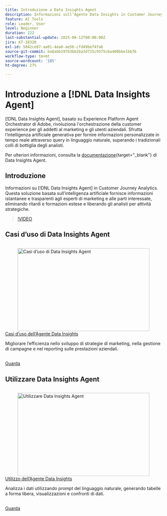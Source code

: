 ```yaml
---
title: Introduzione a Data Insights Agent
description: Informazioni sull’Agente Data Insights in Customer Journey Analytics. Questa soluzione basata sull’intelligenza artificiale elimina gli ostacoli aziendali fornendo informazioni approfondite istantanee e trasparenti ai marketer.
feature: AI Tools
role: Leader, User
level: Beginner
duration: 222
last-substantial-update: 2025-06-12T00:00:00Z
jira: KT-18320
exl-id: 5842ce87-aa01-4ea6-ae56-cfd49bef4fa6
source-git-commit: ba8abb197b3bb2ba3d725c9575cba400bbe1bb76
workflow-type: tm+mt
source-wordcount: '185'
ht-degree: 27%

---
```


# Introduzione a [!DNL Data Insights Agent]

[!DNL Data Insights Agent], basato su Experience Platform Agent Orchestrator di Adobe, rivoluziona l&#39;orchestrazione della customer experience per gli addetti al marketing e gli utenti aziendali. Sfrutta l’intelligenza artificiale generativa per fornire informazioni personalizzate in tempo reale attraverso query in linguaggio naturale, superando i tradizionali colli di bottiglia degli analisti.

Per ulteriori informazioni, consulta la [documentazione](https://experienceleague.adobe.com/it/docs/analytics-platform/using/cja-overview/cja-b2c-overview/data-analysis-ai){target="_blank"} di Data Insights Agent.

## Introduzione

Informazioni su [!DNL Data Insights Agent] in Customer Journey Analytics. Questa soluzione basata sull’intelligenza artificiale fornisce informazioni istantanee e trasparenti agli esperti di marketing e alle parti interessate, eliminando ritardi e formazioni estese e liberando gli analisti per attività strategiche.

>[!VIDEO](https://video.tv.adobe.com/v/3463905/?learn=on&enablevpops&captions=ita)


## Casi d’uso di Data Insights Agent

<!-- CARDS
{cta=Watch}
* data-insights-agent-use-cases.md
-->
<!-- START CARDS HTML - DO NOT MODIFY BY HAND -->
<div class="columns">
    <div class="column is-half-tablet is-half-desktop is-one-third-widescreen" aria-label="Data Insights Agent use cases">
        <div class="card" style="height: 100%; display: flex; flex-direction: column; height: 100%;">
            <div class="card-image">
                <figure class="image x-is-16by9">
                    <a href="data-insights-agent-use-cases.md" title="Casi d’uso di Data Insights Agent" target="_blank" rel="referrer">
                        <img class="is-bordered-r-small" src="https://video.tv.adobe.com/v/3463916/?format=jpeg&nocache=1742338375674&captions=ita" alt="Casi d’uso di Data Insights Agent"
                             style="width: 100%; aspect-ratio: 16 / 9; object-fit: cover; overflow: hidden; display: block; margin: auto;">
                    </a>
                </figure>
            </div>
            <div class="card-content is-padded-small" style="display: flex; flex-direction: column; flex-grow: 1; justify-content: space-between;">
                <div class="top-card-content">
                    <p class="headline is-size-6 has-text-weight-bold">
                        <a href="data-insights-agent-use-cases.md" target="_blank" rel="referrer" title="Casi d’uso di Data Insights Agent">Casi d’uso dell’Agente Data Insights</a>
                    </p>
                    <p class="is-size-6">Migliorare l’efficienza nello sviluppo di strategie di marketing, nella gestione di campagne e nel reporting sulle prestazioni aziendali.</p>
                </div>
                <a href="data-insights-agent-use-cases.md" target="_blank" rel="referrer" class="spectrum-Button spectrum-Button--outline spectrum-Button--primary spectrum-Button--sizeM" style="align-self: flex-start; margin-top: 1rem;">
                    <span class="spectrum-Button-label has-no-wrap has-text-weight-bold">Guarda</span>
                </a>
            </div>
        </div>
    </div>
</div>
<!-- END CARDS HTML - DO NOT MODIFY BY HAND -->

## Utilizzare Data Insights Agent

<!-- CARDS
{cta=Watch}
* use-the-data-insights-agent.md
-->
<!-- START CARDS HTML - DO NOT MODIFY BY HAND -->
<div class="columns">
    <div class="column is-half-tablet is-half-desktop is-one-third-widescreen" aria-label="Use the Data Insights Agent">
        <div class="card" style="height: 100%; display: flex; flex-direction: column; height: 100%;">
            <div class="card-image">
                <figure class="image x-is-16by9">
                    <a href="use-the-data-insights-agent.md" title="Utilizzare Data Insights Agent" target="_blank" rel="referrer">
                        <img class="is-bordered-r-small" src="https://video.tv.adobe.com/v/3463927/?format=jpeg&nocache=1742338375674&captions=ita" alt="Utilizzare Data Insights Agent"
                             style="width: 100%; aspect-ratio: 16 / 9; object-fit: cover; overflow: hidden; display: block; margin: auto;">
                    </a>
                </figure>
            </div>
            <div class="card-content is-padded-small" style="display: flex; flex-direction: column; flex-grow: 1; justify-content: space-between;">
                <div class="top-card-content">
                    <p class="headline is-size-6 has-text-weight-bold">
                        <a href="use-the-data-insights-agent.md" target="_blank" rel="referrer" title="Utilizzare Data Insights Agent">Utilizzo dell’Agente Data Insights</a>
                    </p>
                    <p class="is-size-6">Analizza i dati utilizzando prompt del linguaggio naturale, generando tabelle a forma libera, visualizzazioni e confronti di dati.</p>
                </div>
                <a href="use-the-data-insights-agent.md" target="_blank" rel="referrer" class="spectrum-Button spectrum-Button--outline spectrum-Button--primary spectrum-Button--sizeM" style="align-self: flex-start; margin-top: 1rem;">
                    <span class="spectrum-Button-label has-no-wrap has-text-weight-bold">Guarda</span>
                </a>
            </div>
        </div>
    </div>
</div>
<!-- END CARDS HTML - DO NOT MODIFY BY HAND -->
